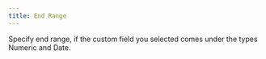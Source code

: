 ```yaml
---
title: End Range
---
```



Specify end range, if the custom field you selected comes under the  types Numeric and Date.
